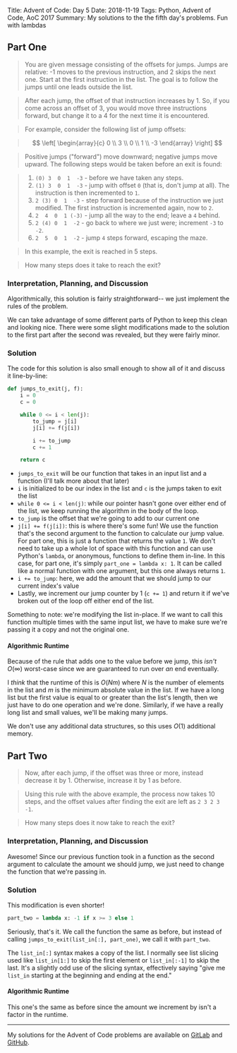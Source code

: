 Title: Advent of Code: Day 5
Date: 2018-11-19
Tags: Python, Advent of Code, AoC 2017
Summary: My solutions to the the fifth day's problems.  Fun with lambdas

## Part One
> You are given message consisting of the offsets for jumps.
Jumps are relative: -1 moves to the previous instruction, and 2 skips the next one.
Start at the first instruction in the list.
The goal is to follow the jumps until one leads outside the list.

> After each jump, the offset of that instruction increases by 1.
So, if you come across an offset of 3, you would move three instructions forward, but change it to a 4 for the next time it is encountered.

> For example, consider the following list of jump offsets:

> $$ \left[
         \begin{array}{c}
             0 \\
             3 \\
             0 \\
             1 \\
             -3
         \end{array} 
     \right]
  $$

> Positive jumps ("forward") move downward; negative jumps move upward.
The following steps would be taken before an exit is found:

> 1. `(0) 3  0  1  -3`  - before we have taken any steps.
> 2. `(1) 3  0  1  -3`  - jump with offset `0` (that is, don't jump at all).
The instruction is then incremented to `1`.
> 3. `2 (3) 0  1  -3`  - step forward because of the instruction we just modified.
The first instruction is incremented again, now to `2`.
> 4. `2  4  0  1 (-3)` - jump all the way to the end; leave a `4` behind.
> 5. `2 (4) 0  1  -2`  - go back to where we just were; increment `-3` to `-2`.
> 6. `2  5  0  1  -2`  - jump `4` steps forward, escaping the maze.

> In this example, the exit is reached in 5 steps.

> How many steps does it take to reach the exit?

### Interpretation, Planning, and Discussion

Algorithmically, this solution is fairly straightforward-- we just implement the rules of the problem.

We can take advantage of some different parts of Python to keep this clean and looking nice.
There were some slight modifications made to the solution to the first part after the second was revealed, but they were fairly minor.

### Solution 

The code for this solution is also small enough to show all of it and discuss it line-by-line:

```python
def jumps_to_exit(j, f):
    i = 0
    c = 0

    while 0 <= i < len(j):
        to_jump = j[i]
        j[i] += f(j[i])

        i += to_jump
        c += 1

    return c
```

* `jumps_to_exit` will be our function that takes in an input list and a function (I'll talk more about that later)
* `i` is initialized to be our index in the list and `c` is the jumps taken to exit the list
* `while 0 <= i < len(j)`: while our pointer hasn't gone over either end of the list, we keep running the algorithm in the body of the loop.
* `to_jump` is the offset that we're going to add to our current one
* `j[i] += f(j[i])`: this is where there's some fun!
We use the function that's the second argument to the function to calculate our jump value.
For part one, this is just a function that returns the value `1`.
We don't need to take up a whole lot of space with this function and can use Python's `lambda`, or anonymous, functions to define them in-line.
In this case, for part one, it's simply `part_one = lambda x: 1`.
It can be called like a normal function with one argument, but this one always returns `1`.
* `i += to_jump`: here, we add the amount that we should jump to our current index's value
* Lastly, we increment our jump counter by 1 (`c += 1`) and return it if we've broken out of the loop off either end of the list.

Something to note: we're modifying the list in-place.
If we want to call this function multiple times with the same input list, we have to make sure we're passing it a copy and not the original one.

#### Algorithmic Runtime

Because of the rule that adds one to the value before we jump, this _isn't_ $O(\infty)$ worst-case since we are guaranteed to run over _an_ end eventually.

I _think_ that the runtime of this is $O(Nm)$ where $N$ is the number of elements in the list and $m$ is the minimum absolute value in the list.
If we have a long list but the first value is equal to or greater than the list's length, then we just have to do one operation and we're done.
Similarly, if we have a really long list and small values, we'll be making many jumps.

We don't use any additional data structures, so this uses $O(1)$ additional memory.

## Part Two
> Now, after each jump, if the offset was three or more, instead decrease it by 1.
Otherwise, increase it by 1 as before.

> Using this rule with the above example, the process now takes 10 steps, and the offset values after finding the exit are left as `2 3 2 3 -1`.

> How many steps does it now take to reach the exit?

### Interpretation, Planning, and Discussion

Awesome!
Since our previous function took in a function as the second argument to calculate the amount we should jump, we just need to change the function that we're passing in.

### Solution 

This modification is even shorter!

```python
part_two = lambda x: -1 if x >= 3 else 1
```

Seriously, that's it.
We call the function the same as before, but instead of calling `jumps_to_exit(list_in[:], part_one)`, we call it with `part_two`.

The `list_in[:]` syntax makes a copy of the list.
I normally see list slicing used like `list_in[1:]` to skip the first element or `list_in[:-1]` to skip the last.
It's a slightly odd use of the slicing syntax, effectively saying "give me `list_in` starting at the beginning and ending at the end."

#### Algorithmic Runtime

This one's the same as before since the amount we increment by isn't a factor in the runtime.

----

My solutions for the Advent of Code problems are available on [GitLab](https://gitlab.com/byarmis/AdventOfCode) and [GitHub](https://github.com/byarmis/AdventOfCode).

